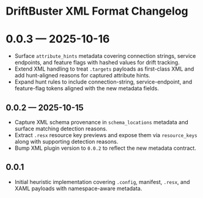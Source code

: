 # DriftBuster XML Format Changelog

# 0.0.3 — 2025-10-16
- Surface ``attribute_hints`` metadata covering connection strings, service
  endpoints, and feature flags with hashed values for drift tracking.
- Extend XML handling to treat `.targets` payloads as first-class XML and add
  hunt-aligned reasons for captured attribute hints.
- Expand hunt rules to include connection-string, service-endpoint, and
  feature-flag tokens aligned with the new metadata fields.

## 0.0.2 — 2025-10-15
- Capture XML schema provenance in ``schema_locations`` metadata and surface
  matching detection reasons.
- Extract `.resx` resource key previews and expose them via ``resource_keys``
  along with supporting detection reasons.
- Bump XML plugin version to ``0.0.2`` to reflect the new metadata contract.

## 0.0.1
- Initial heuristic implementation covering `.config`, manifest, `.resx`, and
  XAML payloads with namespace-aware metadata.
